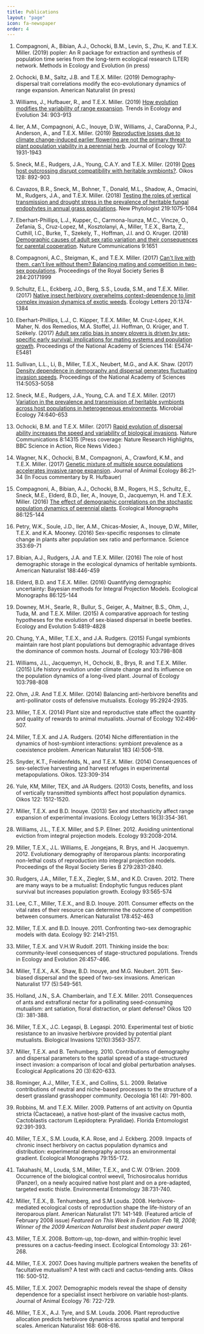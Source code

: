 ```yaml
---
title: Publications
layout: "page"
icon: fa-newspaper
order: 4
---
```

<head>
  <style>
@import url(https://fonts.googleapis.com/css?family=Source+Sans+Pro:400,200,200italic,300,300italic,400italic,600,600italic,700,700italic,900,900italic);

body {
    font-family: 'Source Sans Pro', sans-serif;
    color:#161616;
    font-size: 16px;
}
</style>
</head>

1. Compagnoni, A., Bibian, A.J., Ochocki, B.M., Levin, S., Zhu, K. and T.E.X. Miller. (2019) popler: An R package for extraction and synthesis of population time series from the long-term ecological research (LTER) network. Methods in Ecology and Evolution (in press)

1. Ochocki, B.M., Saltz, J.B. and T.E.X. Miller. (2019) Demography-dispersal trait correlations modify the eco-evolutionary dynamics of range expansion. American Naturalist (in press)

1. Williams, J., Hufbauer, R., and T.E.X. Miller. (2019) [How evolution modifies the variability of range expansion](http://www.owlnet.rice.edu/~tm9/pdf/Williams_TREE_preprint.pdf). Trends in Ecology and Evolution 34: 903-913

1. Iler, A.M., Compagnoni, A.C., Inouye, D.W., Williams, J., CaraDonna, P.J., Anderson, A., and T.E.X. Miller. (2019) [Reproductive losses due to climate change-induced earlier flowering are not the primary threat to plant population viability in a perennial herb](http://www.owlnet.rice.edu/~tm9/pdf/Iler%20et%20al.%202019%20JEcol.pdf). Journal of Ecology 107: 1931-1943

1. Sneck, M.E., Rudgers, J.A., Young, C.A.Y. and T.E.X. Miller. (2019) [Does host outcrossing disrupt compatibility with heritable symbionts?](http://www.owlnet.rice.edu/~tm9/pdf/Sneck%20et%20al.%202019%20Oikos.pdf). Oikos 128: 892-903

1. Cavazos, B.R., Sneck, M., Bohner, T., Donald, M.L., Shadow, A., Omacini, M., Rudgers, J.A., and T.E.X. Miller. (2018) [Testing the roles of vertical transmission and drought stress in the prevalence of heritable fungal endophytes in annual grass populations](http://www.owlnet.rice.edu/~tm9/pdf/Cavazos_et_al-2018-New_Phytologist.pdf). New Phytologist 219:1075-1084

1. Eberhart-Phillips, L.J., Kupper, C., Carmona-Isunza, M.C., Vincze, O., Zefania, S., Cruz-Lopez, M., Kosztolanyi, A., Miller, T.E.X., Barta, Z., Cuthill, I.C., Burke, T., Szekely, T., Hoffman, J.I. and O. Kruger. (2018) [Demographic causes of adult sex ratio variation and their consequences for parental cooperation](http://www.owlnet.rice.edu/~tm9/pdf/Eberhart-Phillips%20et%20al%202018%20NatComm.pdf). Nature Communications 9:1651

1. Compagnoni, A.C., Steigman, K., and T.E.X. Miller. (2017) [Can't live with them, can't live without them? Balancing mating and competition in two-sex populations](http://www.owlnet.rice.edu/~tm9/pdf/Compagnoni_2017_PRSB.pdf). Proceedings of the Royal Society Series B 284:20171999

1. Schultz, E.L., Eckberg, J.O., Berg, S.S., Louda, S.M., and T.E.X. Miller. (2017) [Native insect herbivory overwhelms context-dependence to limit complex invasion dynamics of exotic weeds](http://www.owlnet.rice.edu/~tm9/pdf/Schultz_et_al-2017-Ecology_Letters.pdf). Ecology Letters 20:1374-1384

1. Eberhart-Phillips, L.J., C. Küpper, T.E.X. Miller, M. Cruz-López, K.H. Maher, N. dos Remedios, M.A. Stoffel, J.I. Hoffman, O. Krüger, and T. Székely. (2017) [Adult sex ratio bias in snowy plovers is driven by sex-specific early survival: implications for mating systems and population growth](http://www.owlnet.rice.edu/~tm9/pdf/PNAS-2017-Eberhart-Phillips.pdf). Proceedings of the National Academy of Sciences 114: E5474-E5481

1. Sullivan, L.L., Li, B., Miller, T.E.X., Neubert, M.G., and A.K. Shaw. (2017) [Density dependence in demography and dispersal generates fluctuating invasion speeds](http://www.owlnet.rice.edu/~tm9/pdf/PNAS-2017-Sullivan.pdf). Proceedings of the National Academy of Sciences 114:5053-5058

1. Sneck, M.E., Rudgers, J.A., Young, C.A. and T.E.X. Miller. (2017) [Variation in the prevalence and transmission of heritable symbionts across host populations in heterogeneous environments](http://www.owlnet.rice.edu/~tm9/pdf/Sneck%20et%20al.%202017%20Microbial%20Ecology.pdf). Microbial Ecology 74:640-653

1. Ochocki, B.M. and T.E.X. Miller. (2017) [Rapid evolution of dispersal ability increases the speed and variability of biological invasions](http://www.owlnet.rice.edu/~tm9/pdf/Ochocki&Miller_2017_NatComm.pdf). Nature Communications 8:14315 (Press coverage: Nature Research Highlights, BBC Science in Action, Rice News Video.)

1. Wagner, N.K., Ochocki, B.M., Compagnoni, A., Crawford, K.M., and T.E.X. Miller. (2017) [Genetic mixture of multiple source populations accelerates invasive range expansion](http://www.owlnet.rice.edu/~tm9/pdf/Wagner_et_al-2017-Journal_of_Animal_Ecology.pdf). Journal of Animal Ecology 86:21-34 (In Focus commentary by R. Hufbauer)

1. Compagnoni, A., Bibian, A.J., Ochocki, B.M., Rogers, H.S., Schultz, E., Sneck, M.E., Elderd, B.D., Iler, A., Inouye, D., Jacquemyn, H. and T.E.X. Miller. (2016) [The effect of demographic correlations on the stochastic population dynamics of perennial plants](http://www.owlnet.rice.edu/~tm9/pdf/Compagnoni_et_al-2016-Ecological_Monographs.pdf). Ecological Monographs 86:125-144

1. Petry, W.K., Soule, J.D., Iler, A.M., Chicas-Mosier, A., Inouye, D.W., Miller, T.E.X. and K.A. Mooney. (2016) Sex-specific responses to climate change in plants alter population sex ratio and performance. Science 353:69-71

1. Bibian, A.J., Rudgers, J.A. and T.E.X. Miller. (2016) The role of host demographic storage in the ecological dynamics of heritable symbionts. American Naturalist 188:446-459

1. Elderd, B.D. and T.E.X. Miller. (2016) Quantifying demographic uncertainty: Bayesian methods for Integral Projection Models. Ecological Monographs 86:125-144

1. Downey, M.H., Searle, R., Bullur, S., Geiger, A., Maitner, B.S., Ohm, J., Tuda, M. and T.E.X. Miller. (2015) A comparative approach for testing hypotheses for the evolution of sex-biased dispersal in beetle beetles. Ecology and Evolution 5:4819-4828

1. Chung, Y.A., Miller, T.E.X., and J.A. Rudgers. (2015) Fungal symbionts maintain rare host plant populations but demographic advantage drives the dominance of common hosts. Journal of Ecology 103:798-808

1. Williams, J.L., Jacquemyn, H., Ochocki, B., Brys, R. and T.E.X. Miller. (2015) Life history evolution under climate change and its influence on the population dynamics of a long-lived plant. Journal of Ecology 103:798-808

1. Ohm, J.R. And T.E.X. Miller. (2014) Balancing anti-herbivore benefits and anti-pollinator costs of defensive mutualists. Ecology 95:2924-2935.

1. Miller, T.E.X. (2014) Plant size and reproductive state affect the quantity and quality of rewards to animal mutualists. Journal of Ecology 102:496-507.

1. Miller, T.E.X. and J.A. Rudgers. (2014) Niche differentiation in the dynamics of host-symbiont interactions: symbiont prevalence as a coexistence problem. American Naturalist 183 (4):506-518.

1. Snyder, K.T., Freidenfelds, N., and T.E.X. Miller. (2014) Consequences of sex-selective harvesting and harvest refuges in experimental metapopulations. Oikos. 123:309-314

1. Yule, KM, Miller, TEX, and JA Rudgers. (2013) Costs, benefits, and loss of vertically transmitted symbionts affect host population dynamics. Oikos 122: 1512-1520.

1. Miller, T.E.X. and B.D. Inouye. (2013) Sex and stochasticity affect range expansion of experimental invasions. Ecology Letters 16(3):354-361.

1. Williams, J.L., T.E.X. Miller, and S.P. Ellner. 2012. Avoiding unintentional eviction from integral projection models. Ecology 93:2008-2014.

1. Miller, T.E.X., J.L. Williams, E. Jongejans, R. Brys, and H. Jacquemyn. 2012. Evolutionary demography of iteroparous plants: incorporating non-lethal costs of reproduction into integral projection models. Proceedings of the Royal Society Series B 279:2831-2840.

1. Rudgers, J.A., Miller, T.E.X., Ziegler, S.M., and K.D. Craven. 2012. There are many ways to be a mutualist: Endophytic fungus reduces plant survival but increases population growth. Ecology 93:565-574

1. Lee, C.T., Miller, T.E.X., and B.D. Inouye. 2011. Consumer effects on the vital rates of their resource can determine the outcome of competition between consumers. American Naturalist 178:452-463

1. Miller, T.E.X. and B.D. Inouye. 2011. Confronting two-sex demographic models with data. Ecology 92: 2141-2151.

1. Miller, T.E.X. and V.H.W Rudolf. 2011. Thinking inside the box: community-level consequences of stage-structured populations. Trends in Ecology and Evolution 26:457-466.

1. Miller, T.E.X., A.K. Shaw, B.D. Inouye, and M.G. Neubert. 2011. Sex-biased dispersal and the speed of two-sex invasions. American Naturalist 177 (5):549-561.

1. Holland, J.N., S.A. Chamberlain, and T.E.X. Miller. 2011. Consequences of ants and extrafloral nectar for a pollinating seed-consuming mutualism: ant satiation, floral distraction, or plant defense? Oikos 120 (3): 381-388.

1. Miller, T.E.X., J.C. Legaspi, B. Legaspi. 2010. Experimental test of biotic resistance to an invasive herbivore provided by potential plant mutualists. Biological Invasions 12(10):3563-3577.

1. Miller, T.E.X. and B. Tenhumberg. 2010. Contributions of demography and dispersal parameters to the spatial spread of a stage-structured insect invasion: a comparison of local and global perturbation analyses. Ecological Applications 20 (3):620-633.

1. Rominger, A.J., Miller, T.E.X., and Collins, S.L. 2009. Relative contributions of neutral and niche-based processes to the structure of a desert grassland grasshopper community. Oecologia 161 (4): 791-800.

1. Robbins, M. and T.E.X. Miller. 2009. Patterns of ant activity on Opuntia stricta (Cactaceae), a native host-plant of the invasive cactus moth, Cactoblastis cactorum (Lepidoptera: Pyralidae). Florida Entomologist  92:391-393.

1. Miller, T.E.X., S.M. Louda, K.A. Rose, and J. Eckberg. 2009. Impacts of chronic insect herbivory on cactus population dynamics and distribution: experimental demography across an environmental gradient. Ecological Monographs 79:155-172.

1. Takahashi, M., Louda, S.M., Miller, T.E.X., and C.W. O’Brien. 2009. Occurrence of the biological control weevil, Trichosirocalus horridus (Panzer), on a newly acquired native host plant and on a pre-adapted, targeted exotic thistle. Environmental Entomology 38:731-740.

1. Miller, T.E.X., B. Tenhumberg, and S.M Louda. 2008. Herbivore-mediated ecological costs of reproduction shape the life-history of an iteroparous plant. American Naturalist 171: 141-149. (Featured article of February 2008 issue)
*Featured on This Week in Evolution: Feb 18, 2008; Winner of the 2009 American Naturalist best student paper award*

1. Miller, T.E.X. 2008. Bottom-up, top-down, and within-trophic level pressures on a cactus-feeding insect. Ecological Entomology 33: 261-268.

1. Miller, T.E.X. 2007. Does having multiple partners weaken the benefits of facultative mutualism? A test with cacti and cactus-tending ants. Oikos 116: 500-512.

1. Miller, T.E.X. 2007. Demographic models reveal the shape of density dependence for a specialist insect herbivore on variable host-plants. Journal of Animal Ecology 76: 722-729.

1. Miller, T.E.X., A.J. Tyre, and S.M. Louda. 2006. Plant reproductive allocation predicts herbivore dynamics across spatial and temporal scales. American Naturalist 168: 608-616.
